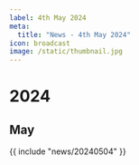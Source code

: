 ```yaml
---
label: 4th May 2024
meta:
  title: "News - 4th May 2024"
icon: broadcast
image: /static/thumbnail.jpg
---
```


# 2024
## May

{{ include "news/20240504" }}